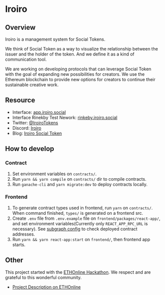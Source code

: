 # Iroiro

## Overview

Iroiro is a management system for Social Tokens.

We think of Social Token as a way to visualize the relationship between the issuer and the holder of the token. And we define it as a kind of communication tool.

We are working on developing protocols that can leverage Social Token with the goal of expanding new possibilities for creators. We use the Ethereum blockchain to provide new options for creators to continue their sustainable creative work.

## Resource

- Interface: [app.iroiro.social](https://app.iroiro.social/)
- Interface Rinekby Test Nework: [rinkeby.iroiro.social](https://rinkeby.iroiro.social/)
- Twitter: [@IroiroTokens](https://twitter.com/IroiroTokens/)
- Discord: [Iroiro](https://discord.gg/fhmPyp7U8c)
- Blog: [Iroiro Social Token](https://medium.com/iroiro-social-token/)

## How to develop

### Contract 

1. Set environment variables on `contracts/`. 
1. Run `yarn && yarn compile` on `contracts/` dir to compile contracts. 
1. Run `ganache-cli` and `yarn migrate:dev` to deploy contracts locally.

### Frontend

1. To generate contract types used in frontend, run `yarn` on `contracts/`.
   When command finished, `types/` is generated on a frontend src.
1. Create `.env` file from `.env.example` file on `frontend/packages/react-app/`, and set environment variables(Currently only `REACT_APP_RPC_URL` is necessary).
   See [subgraph config](https://github.com/iroiro/iroiro/tree/develop/subgraph/config) to check deployed contract addresses.
1. Run `yarn && yarn react-app:start` on `frontend/`, then frontend app starts. 

## Other

This project started with the [ETHOnline Hackathon](https://ethonline.org/). We respect and are grateful to this wonderful community.

- [Project Description on ETHOnline](https://hack.ethglobal.co/showcase/iroiro-rec1kljmTWH9KjdDG)

